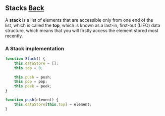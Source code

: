 ## Stacks [Back](./../data_structure.md)

A **stack** is a list of elements that are accessible only from one end of the list, which is called the **top**, which is known as a last-in, first-out (LIFO) data structure, which means that you will firstly access the element stored most recently.

### A Stack implementation

```js
function Stack() {
    this.dataStore = [];
    this.top = 0;
    
    this.push = push;
    this.pop = pop;
    this.peek = peek;
}

function push(element) {
    this.dataStore[this.top] = element;
}
```

